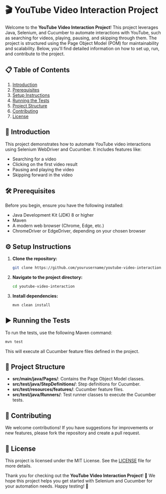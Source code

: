 # 🎬 YouTube Video Interaction Project

Welcome to the **YouTube Video Interaction Project**! This project leverages Java, Selenium, and Cucumber to automate interactions with YouTube, such as searching for videos, playing, pausing, and skipping through them. The project is structured using the Page Object Model (POM) for maintainability and scalability. Below, you'll find detailed information on how to set up, run, and contribute to the project.

## 📋 Table of Contents
1. [Introduction](#introduction)
2. [Prerequisites](#prerequisites)
3. [Setup Instructions](#setup-instructions)
4. [Running the Tests](#running-the-tests)
5. [Project Structure](#project-structure)
6. [Contributing](#contributing)
7. [License](#license)

## 🎉 Introduction
This project demonstrates how to automate YouTube video interactions using Selenium WebDriver and Cucumber. It includes features like:
- Searching for a video
- Clicking on the first video result
- Pausing and playing the video
- Skipping forward in the video

## 🛠️ Prerequisites
Before you begin, ensure you have the following installed:
- Java Development Kit (JDK) 8 or higher
- Maven
- A modern web browser (Chrome, Edge, etc.)
- ChromeDriver or EdgeDriver, depending on your chosen browser

## ⚙️ Setup Instructions
1. **Clone the repository:**
   ```sh
   git clone https://github.com/yourusername/youtube-video-interaction.git
   ```
2. **Navigate to the project directory:**
   ```sh
   cd youtube-video-interaction
   ```
3. **Install dependencies:**
   ```sh
   mvn clean install
   ```

## ▶️ Running the Tests
To run the tests, use the following Maven command:
```sh
mvn test
```
This will execute all Cucumber feature files defined in the project.

## 📁 Project Structure
- **src/main/java/Pages/**: Contains the Page Object Model classes.
- **src/test/java/StepDefinitions/**: Step definitions for Cucumber.
- **src/test/resources/features/**: Cucumber feature files.
- **src/test/java/Runners/**: Test runner classes to execute the Cucumber tests.

## 🤝 Contributing
We welcome contributions! If you have suggestions for improvements or new features, please fork the repository and create a pull request.

## 📜 License
This project is licensed under the MIT License. See the [LICENSE](LICENSE) file for more details.

Thank you for checking out the **YouTube Video Interaction Project**! 🎉 We hope this project helps you get started with Selenium and Cucumber for your automation needs. Happy testing! 🚀
